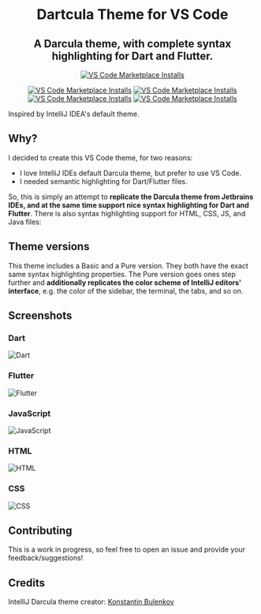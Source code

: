 <h1 align="center"> Dartcula Theme for VS Code </h1>
<h2 align="center"> A Darcula theme, with complete syntax highlighting for Dart and Flutter. </h2>

<p align="center">
  <a href="vscode:extension/minas-giannekas.dartcula-theme">
    <img alt="VS Code Marketplace Installs" src="https://raw.githubusercontent.com/whiplashoo/dartcula-theme/main/theme-icon.png"></a>
    </a>
</p>

<p align="center">
  <a href="https://open.vscode.dev/minas-giannekas/dartcula-theme">
    <img alt="VS Code Marketplace Installs" src="https://img.shields.io/static/v1?logo=visualstudiocode&label=&message=Open%20in%20Visual%20Studio%20Code&labelColor=2c2c32&color=007acc&logoColor=007acc"></a>
  <a href="https://marketplace.visualstudio.com/items?itemName=minas-giannekas.dartcula-theme">
    <img alt="VS Code Marketplace Installs" src="https://img.shields.io/visual-studio-marketplace/d/minas-giannekas.dartcula-theme"></a>
  <a href="https://marketplace.visualstudio.com/items?itemName=minas-giannekas.dartcula-theme">
    <img alt="VS Code Marketplace Installs" src="https://img.shields.io/visual-studio-marketplace/i/minas-giannekas.dartcula-theme"></a>
    <a href="https://marketplace.visualstudio.com/items?itemName=minas-giannekas.dartcula-theme">
    <img alt="VS Code Marketplace Installs" src="https://img.shields.io/visual-studio-marketplace/v/minas-giannekas.dartcula-theme"></a>
</p>

Inspired by IntelliJ IDEA's default theme.

## Why?
I decided to create this VS Code theme, for two reasons:

- I love IntelliJ IDEs default Darcula theme, but prefer to use VS Code.
- I needed semantic highlighting for Dart/Flutter files.

So, this is simply an attempt to **replicate the Darcula theme from Jetbrains IDEs, and at the same time support nice syntax highlighting for Dart and Flutter**. There is also syntax highlighting support for HTML, CSS, JS, and Java files:



## Theme versions
This theme includes a Basic and a Pure version. They both have the exact same syntax highlighting properties. The Pure version goes ones step further and **additionally replicates the color scheme of IntelliJ editors' interface**, e.g. the color of the sidebar, the terminal, the tabs, and so on.

## Screenshots

### Dart
![Dart](https://raw.githubusercontent.com/whiplashoo/dartcula-theme/main/public/img/dartcula.dart.png)

### Flutter 
![Flutter](https://raw.githubusercontent.com/whiplashoo/dartcula-theme/main/public/img/dartcula.flutter.png)

### JavaScript
![JavaScript](https://raw.githubusercontent.com/whiplashoo/dartcula-theme/main/public/img/dartcula.js.png)

### HTML
![HTML](https://raw.githubusercontent.com/whiplashoo/dartcula-theme/main/public/img/dartcula.html.png)

### CSS
![CSS](https://raw.githubusercontent.com/whiplashoo/dartcula-theme/main/public/img/dartcula.css.png)

## Contributing
This is a work in progress, so feel free to open an issue and provide your feedback/suggestions!

## Credits
IntelliJ Darcula theme creator: [Konstantin Bulenkov](https://twitter.com/bulenkov)